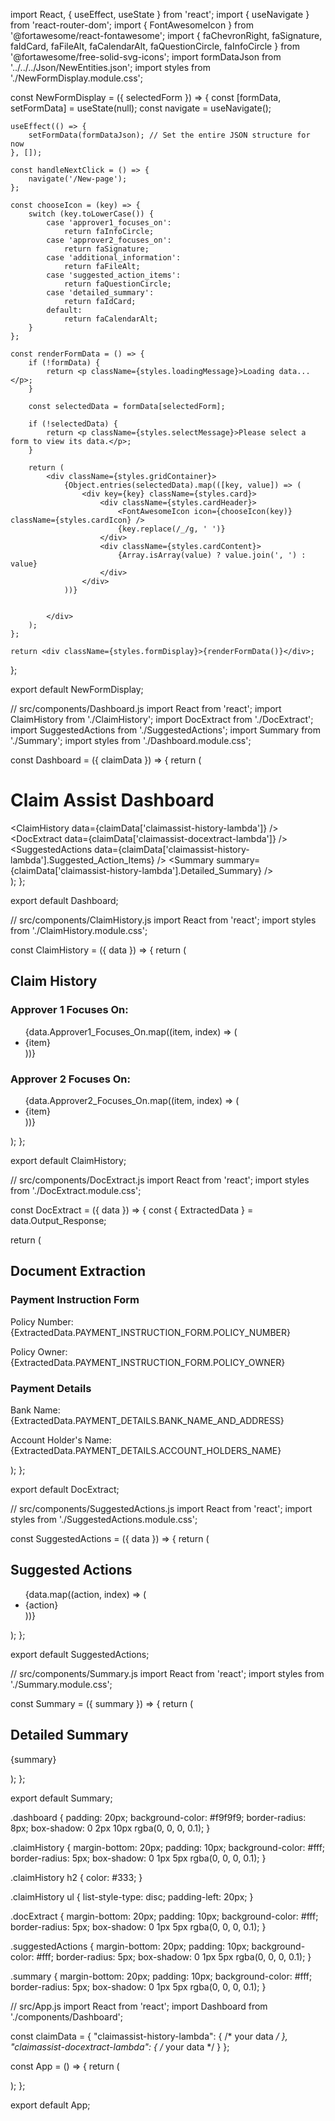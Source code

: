 import React, { useEffect, useState } from 'react';
import { useNavigate } from 'react-router-dom';
import { FontAwesomeIcon } from '@fortawesome/react-fontawesome';
import { faChevronRight, faSignature, faIdCard, faFileAlt, faCalendarAlt, faQuestionCircle, faInfoCircle } from '@fortawesome/free-solid-svg-icons';
import formDataJson from '../../../Json/NewEntities.json';
import styles from './NewFormDisplay.module.css';

const NewFormDisplay = ({ selectedForm }) => {
    const [formData, setFormData] = useState(null);
    const navigate = useNavigate();

    useEffect(() => {
        setFormData(formDataJson); // Set the entire JSON structure for now
    }, []);

    const handleNextClick = () => {
        navigate('/New-page');
    };

    const chooseIcon = (key) => {
        switch (key.toLowerCase()) {
            case 'approver1_focuses_on':
                return faInfoCircle;
            case 'approver2_focuses_on':
                return faSignature;
            case 'additional_information':
                return faFileAlt;
            case 'suggested_action_items':
                return faQuestionCircle;
            case 'detailed_summary':
                return faIdCard;
            default:
                return faCalendarAlt;
        }
    };

    const renderFormData = () => {
        if (!formData) {
            return <p className={styles.loadingMessage}>Loading data...</p>;
        }

        const selectedData = formData[selectedForm];

        if (!selectedData) {
            return <p className={styles.selectMessage}>Please select a form to view its data.</p>;
        }

        return (
            <div className={styles.gridContainer}>
                {Object.entries(selectedData).map(([key, value]) => (
                    <div key={key} className={styles.card}>
                        <div className={styles.cardHeader}>
                            <FontAwesomeIcon icon={chooseIcon(key)} className={styles.cardIcon} />
                            {key.replace(/_/g, ' ')}
                        </div>
                        <div className={styles.cardContent}>
                            {Array.isArray(value) ? value.join(', ') : value}
                        </div>
                    </div>
                ))}

                
            </div>
        );
    };

    return <div className={styles.formDisplay}>{renderFormData()}</div>;
};

export default NewFormDisplay;












// src/components/Dashboard.js
import React from 'react';
import ClaimHistory from './ClaimHistory';
import DocExtract from './DocExtract';
import SuggestedActions from './SuggestedActions';
import Summary from './Summary';
import styles from './Dashboard.module.css';

const Dashboard = ({ claimData }) => {
  return (
    <div className={styles.dashboard}>
      <h1>Claim Assist Dashboard</h1>
      <ClaimHistory data={claimData['claimassist-history-lambda']} />
      <DocExtract data={claimData['claimassist-docextract-lambda']} />
      <SuggestedActions data={claimData['claimassist-history-lambda'].Suggested_Action_Items} />
      <Summary summary={claimData['claimassist-history-lambda'].Detailed_Summary} />
    </div>
  );
};

export default Dashboard;


// src/components/ClaimHistory.js
import React from 'react';
import styles from './ClaimHistory.module.css';

const ClaimHistory = ({ data }) => {
  return (
    <div className={styles.claimHistory}>
      <h2>Claim History</h2>
      <div>
        <h3>Approver 1 Focuses On:</h3>
        <ul>
          {data.Approver1_Focuses_On.map((item, index) => (
            <li key={index}>{item}</li>
          ))}
        </ul>
      </div>
      <div>
        <h3>Approver 2 Focuses On:</h3>
        <ul>
          {data.Approver2_Focuses_On.map((item, index) => (
            <li key={index}>{item}</li>
          ))}
        </ul>
      </div>
    </div>
  );
};

export default ClaimHistory;


// src/components/DocExtract.js
import React from 'react';
import styles from './DocExtract.module.css';

const DocExtract = ({ data }) => {
  const { ExtractedData } = data.Output_Response;

  return (
    <div className={styles.docExtract}>
      <h2>Document Extraction</h2>
      <h3>Payment Instruction Form</h3>
      <p>Policy Number: {ExtractedData.PAYMENT_INSTRUCTION_FORM.POLICY_NUMBER}</p>
      <p>Policy Owner: {ExtractedData.PAYMENT_INSTRUCTION_FORM.POLICY_OWNER}</p>
      <h3>Payment Details</h3>
      <p>Bank Name: {ExtractedData.PAYMENT_DETAILS.BANK_NAME_AND_ADDRESS}</p>
      <p>Account Holder's Name: {ExtractedData.PAYMENT_DETAILS.ACCOUNT_HOLDERS_NAME}</p>
    </div>
  );
};

export default DocExtract;


// src/components/SuggestedActions.js
import React from 'react';
import styles from './SuggestedActions.module.css';

const SuggestedActions = ({ data }) => {
  return (
    <div className={styles.suggestedActions}>
      <h2>Suggested Actions</h2>
      <ul>
        {data.map((action, index) => (
          <li key={index}>{action}</li>
        ))}
      </ul>
    </div>
  );
};

export default SuggestedActions;


// src/components/Summary.js
import React from 'react';
import styles from './Summary.module.css';

const Summary = ({ summary }) => {
  return (
    <div className={styles.summary}>
      <h2>Detailed Summary</h2>
      <p>{summary}</p>
    </div>
  );
};

export default Summary;


.dashboard {
  padding: 20px;
  background-color: #f9f9f9;
  border-radius: 8px;
  box-shadow: 0 2px 10px rgba(0, 0, 0, 0.1);
}




.claimHistory {
  margin-bottom: 20px;
  padding: 10px;
  background-color: #fff;
  border-radius: 5px;
  box-shadow: 0 1px 5px rgba(0, 0, 0, 0.1);
}

.claimHistory h2 {
  color: #333;
}

.claimHistory ul {
  list-style-type: disc;
  padding-left: 20px;
}



.docExtract {
  margin-bottom: 20px;
  padding: 10px;
  background-color: #fff;
  border-radius: 5px;
  box-shadow: 0 1px 5px rgba(0, 0, 0, 0.1);
}



.suggestedActions {
  margin-bottom: 20px;
  padding: 10px;
  background-color: #fff;
  border-radius: 5px;
  box-shadow: 0 1px 5px rgba(0, 0, 0, 0.1);
}



.summary {
  margin-bottom: 20px;
  padding: 10px;
  background-color: #fff;
  border-radius: 5px;
  box-shadow: 0 1px 5px rgba(0, 0, 0, 0.1);
}


// src/App.js
import React from 'react';
import Dashboard from './components/Dashboard';

const claimData = {
  "claimassist-history-lambda": { /* your data */ },
  "claimassist-docextract-lambda": { /* your data */ }
};

const App = () => {
  return (
    <div>
      <Dashboard claimData={claimData} />
    </div>
  );
};

export default App;
